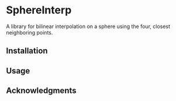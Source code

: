 # SphereInterp
A library for bilinear interpolation on a sphere using the four, closest neighboring points.

<!-- Installation -->
## Installation


<!-- USAGE -->
## Usage


<!-- ACKNOWLEDGMENTS -->
## Acknowledgments

